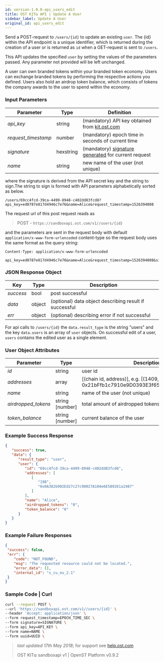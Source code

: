 ```yaml
---
id: version-1.0.0-api_users_edit
title: OST KIT⍺ API | Update A User
sidebar_label: Update A User
original_id: api_users_edit
---
```


Send a POST-request to `/users/{id}` to update an existing `user`. The {id} within the API endpoint is a unique identifier, which is returned during the creation of a user or is returned as `id` when a GET-request is sent to `/users`.

This API updates the specified `user` by setting the values of the parameters passed. Any parameter not provided will be left unchanged.

A user can own branded tokens within your branded token economy.  Users can exchange branded tokens by performing the respective actions you defined.  Users also hold an airdrop token balance, which consists of tokens the company awards to the user to spend within the economy.

### Input Parameters

| Parameter           | Type      | Definition  |
|---------------------|-----------|--------|
| _api_key_           | string     | (mandatory) API key obtained from [kit.ost.com](https://kit.ost.com) |
| _request_timestamp_ | number    | (mandatory) epoch time in seconds of current time |
| _signature_         | hexstring  |(mandatory) [<u>signature generated</u>](/docs/api_authentication.htmls) for current request |
| _name_              | string    |new name of the user (not unique) |

where the signature is derived from the API secret key and the string to sign.The string to sign is formed with API parameters alphabetically sorted as below.


`/users/69cc4fcd-39ca-4499-8948-c402dd83fcd8?api_key=ed0787e817d4946c7e76&name=Alice&request_timestamp=1526394008`

The request url of this post request reads as

> POST - `https://sandboxapi.ost.com/v1//users/{id}`

and the parameters are sent in the request body with default `application/x-www-form-urlencoded` content-type so the request body uses the same format as the query string:

```
Content-Type: application/x-www-form-urlencoded

api_key=ed0787e817d4946c7e76&name=Alice&request_timestamp=1526394008&signature=1370bc4398eb5f6811f4713d6fd79ddf8230a64258b7cd4b4a29482ff8ccf7a2

```
### JSON Response Object

| Key        | Type   | Description      |
|------------|--------|------------|
| _success_  | bool   | post successful |
| _data_     | object | (optional) data object describing result if successful   |
| _err_      | object | (optional) describing error if not successful |

For api calls to `/users/{id}` the `data.result_type` is the string "users"
and the key `data.users` is an array of `user` objects.
On successful edit of a user, `users` contains the edited user as a single element.

### User Object Attributes

| Parameter | Type   | Description  |
|-----------|--------|--------|
| _id_      | string | user id |
| _addresses_    | array | [(chain id, address)], e.g. [(1409, 0x21bFfb1c7910e9D0393E3f655E921FB47F70ab56)]    |
| _name_    | string | name of the user (not unique)  |
| _airdropped_tokens_ | string [number] | 	total amount of airdropped tokens to the user |
| _token_balance_           | string [number] | current balance of the user |

### Example Success Response

```json
{
   "success": true,
   "data": {
      "result_type": "user",
      "user": {
         "id": "69cc4fcd-39ca-4499-8948-c402dd83fcd8",
         "addresses": [
            [
               "198",
               "0x0A302b902Ed27c27c90027A104e6E589261a1987"
            ]
         ],
         "name": "Alice",
         "airdropped_tokens": "0",
         "token_balance": "0"
      }
   }
}
```

### Example Failure Responses

```json
{
 "success": false,
 "err": {
    "code": "NOT_FOUND",
    "msg": "The requested resource could not be located.",
    "error_data": [],
    "internal_id": "s_cu_eu_2.1"
 }
}
```

### Sample Code | Curl
```bash
curl --request POST \
--url 'https://sandboxapi.ost.com/v1//users/{id}' \
--header 'Accept: application/json' \
--form request_timestamp=EPOCH_TIME_SEC \
--form signature=SIGNATURE \
--form api_key=API_KEY \
--form name=NAME \
--form uuid=UUID \
```

>_last updated 17th May 2018_; for support see [help.ost.com](help.ost.com)
>
> OST KIT⍺ sandboxapi v1 | OpenST Platform v0.9.2
